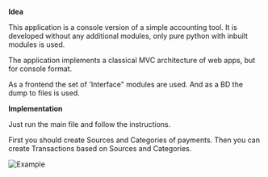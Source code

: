 **Idea**

This application is a console version of a simple accounting tool. It is developed without any additional modules, only pure python with inbuilt modules is used.

The application implements a classical MVC architecture of web apps, but for console format.

As a frontend the set of 'Interface" modules are used. And as a BD the dump to files is used.

**Implementation**

Just run the main file and follow the instructions.

First you should create Sources and Categories of payments. Then you can create Transactions based on Sources and Categories.

![Example](example_of_console_interaction.png)
